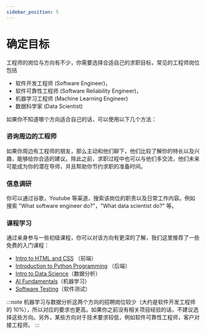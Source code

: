 ```yaml
---
sidebar_position: 5
---
```


# 确定目标

工程师的岗位与方向有不少，你需要选择合适自己的求职目标，常见的工程师岗位包括
- 软件开发工程师 (Software Engineer)，
- 软件可靠性工程师 (Software Reliability Engineer)，
- 机器学习工程师 (Machine Learning Engineer)
- 数据科学家 (Data Scientist)

如果你不知道哪个方向适合自己的话，可以使用以下几个方法：

### 咨询周边的工程师
如果你周边有工程师的朋友，那么主动和他们聊下，他们比较了解你的特长以及兴趣，能够给你合适的建议。除此之前，求职过程中也可以与他们多交流，他们未来可能成为你的潜在导师，并且帮助你节约求职的准备时间。

### 信息调研
你可以通过谷歌，Youtube 等渠道，搜索该岗位的职责以及日常工作内容。例如搜索 "What software engineer do?"，"What data scientist do?" 等。

### 课程学习
通过亲身参与一些初级课程，你可以对该方向有更深的了解，我们这里推荐了一些免费的入门课程：

- [Intro to HTML and CSS](https://www.udacity.com/course/intro-to-html-and-css--ud001) （前端）
- [Introduction to Python Programming](https://www.udacity.com/course/introduction-to-python--ud1110) （后端）
- [Intro to Data Science](https://www.udacity.com/course/intro-to-data-science--ud359)（数据分析）
- [AI Fundamentals](https://www.udacity.com/course/ai-fundamentals--ud099)（机器学习）
- [Software Testing](https://www.udacity.com/course/software-testing--cs258)（软件测试）

:::note
机器学习与数据分析这两个方向的招聘岗位较少（大约是软件开发工程师的 10%），所以对应的要求也更高。如果你之前没有相关项目经验的话，不建议选择这些方向。另外，某些方向对于技术要求较低，例如软件可靠性工程师，客户对接工程师。
:::
